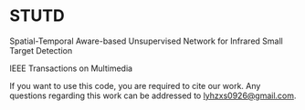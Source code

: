 # STUTD

Spatial-Temporal Aware-based Unsupervised Network for Infrared Small Target Detection

IEEE Transactions on Multimedia

If you want to use this code, you are required to cite our work. Any questions regarding this work can be addressed to lyhzxs0926@gmail.com.
